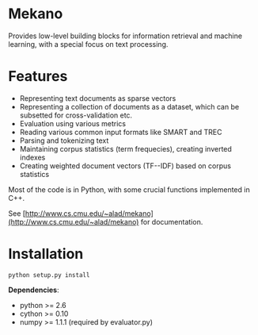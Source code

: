 Mekano
======

Provides low-level building blocks for information retrieval and machine learning,
with a special focus on text processing.

Features
========
* Representing text documents as sparse vectors
* Representing a collection of documents as a dataset, which can be subsetted for cross-validation etc.
* Evaluation using various metrics
* Reading various common input formats like SMART and TREC
* Parsing and tokenizing text
* Maintaining corpus statistics (term frequecies), creating inverted indexes
* Creating weighted document vectors (TF--IDF) based on corpus statistics

Most of the code is in Python, with some crucial functions implemented in C++.

See [http://www.cs.cmu.edu/~alad/mekano](http://www.cs.cmu.edu/~alad/mekano) for documentation.

Installation
============
`python setup.py install`

**Dependencies**:
  * python >= 2.6
  * cython >= 0.10
  * numpy >= 1.1.1 (required by evaluator.py)

